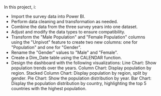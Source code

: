 In this project, i:

- Import the survey data into Power BI.
- Perform data cleaning and transformation as needed.
- Combine the data from the three survey years into one dataset.
- Adjust and modify the data types to ensure compatibility.
- Transform the "Male Population" and "Female Population" columns using the "Unpivot" feature to create two new columns: one for "Population" and one for "Gender".
- Rename the "Gender" values to "Male" and "Female".
- Create a Dim_Date table using the CALENDAR function.
- Design the dashboard with the following visualizations:
Line Chart: Show population trends over the years.
Column Chart: Display population by region.
Stacked Column Chart: Display population by region, split by gender.
Pie Chart: Show the population distribution by year.
Bar Chart: Display the population distribution by country, highlighting the top 5 countries with the highest population.
